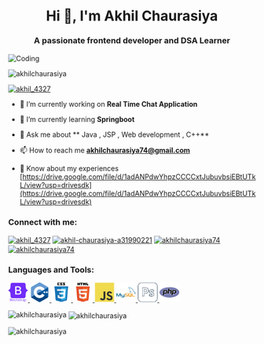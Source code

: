 <h1 align="center">Hi 👋, I'm Akhil Chaurasiya</h1>
<h3 align="center">A passionate frontend developer and DSA Learner</h3>
<img align="center" alt="Coding" width="400" src="https://camo.githubusercontent.com/4d9f5ecceb711eec6e2018f38a5677dc657c9738d4a65ba3b928c41c0a45b439/68747470733a2f2f6d69726f2e6d656469756d2e636f6d2f6d61782f313336302f302a37513379765349765f7430696f4a2d5a2e676966">

<p align="left"> <img src="https://komarev.com/ghpvc/?username=akhilchaurasiya&label=Profile%20views&color=0e75b6&style=flat" alt="akhilchaurasiya" /> </p>

<p align="left"> <a href="https://twitter.com/akhil_4327" target="blank"><img src="https://img.shields.io/twitter/follow/akhil_4327?logo=twitter&style=for-the-badge" alt="akhil_4327" /></a> </p>

- 🔭 I’m currently working on **Real Time Chat Application**

- 🌱 I’m currently learning **Springboot**

- 💬 Ask me about ** Java , JSP , Web development , C++**

- 📫 How to reach me **akhilchaurasiya74@gmail.com**

- 📄 Know about my experiences [https://drive.google.com/file/d/1adANPdwYhpzCCCCxtJubuvbsiEBtUTkL/view?usp=drivesdk](https://drive.google.com/file/d/1adANPdwYhpzCCCCxtJubuvbsiEBtUTkL/view?usp=drivesdk)

<h3 align="left">Connect with me:</h3>
<p align="left">
<a href="https://twitter.com/akhil_4327" target="blank"><img align="center" src="https://raw.githubusercontent.com/rahuldkjain/github-profile-readme-generator/master/src/images/icons/Social/twitter.svg" alt="akhil_4327" height="30" width="40" /></a>
<a href="https://linkedin.com/in/akhil-chaurasiya-a31990221" target="blank"><img align="center" src="https://raw.githubusercontent.com/rahuldkjain/github-profile-readme-generator/master/src/images/icons/Social/linked-in-alt.svg" alt="akhil-chaurasiya-a31990221" height="30" width="40" /></a>
<a href="https://www.leetcode.com/akhilchaurasiya74" target="blank"><img align="center" src="https://raw.githubusercontent.com/rahuldkjain/github-profile-readme-generator/master/src/images/icons/Social/leet-code.svg" alt="akhilchaurasiya74" height="30" width="40" /></a>
<a href="https://auth.geeksforgeeks.org/user/akhilchaurasiya74" target="blank"><img align="center" src="https://raw.githubusercontent.com/rahuldkjain/github-profile-readme-generator/master/src/images/icons/Social/geeks-for-geeks.svg" alt="akhilchaurasiya74" height="30" width="40" /></a>
</p>

<h3 align="left">Languages and Tools:</h3>
<p align="left"> <a href="https://getbootstrap.com" target="_blank" rel="noreferrer"> <img src="https://raw.githubusercontent.com/devicons/devicon/master/icons/bootstrap/bootstrap-plain-wordmark.svg" alt="bootstrap" width="40" height="40"/> </a> <a href="https://www.w3schools.com/cpp/" target="_blank" rel="noreferrer"> <img src="https://raw.githubusercontent.com/devicons/devicon/master/icons/cplusplus/cplusplus-original.svg" alt="cplusplus" width="40" height="40"/> </a> <a href="https://www.w3schools.com/css/" target="_blank" rel="noreferrer"> <img src="https://raw.githubusercontent.com/devicons/devicon/master/icons/css3/css3-original-wordmark.svg" alt="css3" width="40" height="40"/> </a> <a href="https://www.w3.org/html/" target="_blank" rel="noreferrer"> <img src="https://raw.githubusercontent.com/devicons/devicon/master/icons/html5/html5-original-wordmark.svg" alt="html5" width="40" height="40"/> </a> <a href="https://developer.mozilla.org/en-US/docs/Web/JavaScript" target="_blank" rel="noreferrer"> <img src="https://raw.githubusercontent.com/devicons/devicon/master/icons/javascript/javascript-original.svg" alt="javascript" width="40" height="40"/> </a> <a href="https://www.mysql.com/" target="_blank" rel="noreferrer"> <img src="https://raw.githubusercontent.com/devicons/devicon/master/icons/mysql/mysql-original-wordmark.svg" alt="mysql" width="40" height="40"/> </a> <a href="https://www.photoshop.com/en" target="_blank" rel="noreferrer"> <img src="https://raw.githubusercontent.com/devicons/devicon/master/icons/photoshop/photoshop-line.svg" alt="photoshop" width="40" height="40"/> </a> <a href="https://www.php.net" target="_blank" rel="noreferrer"> <img src="https://raw.githubusercontent.com/devicons/devicon/master/icons/php/php-original.svg" alt="php" width="40" height="40"/> </a> </p>

<p><img align="left" src="https://github-readme-stats.vercel.app/api/top-langs?username=akhilchaurasiya&show_icons=true&locale=en&layout=compact" alt="akhilchaurasiya" /></p>

<p>&nbsp;<img align="center" src="https://github-readme-stats.vercel.app/api?username=akhilchaurasiya&show_icons=true&locale=en" alt="akhilchaurasiya" /></p>

<p><img align="center" src="https://github-readme-streak-stats.herokuapp.com/?user=akhilchaurasiya&" alt="akhilchaurasiya" /></p>

